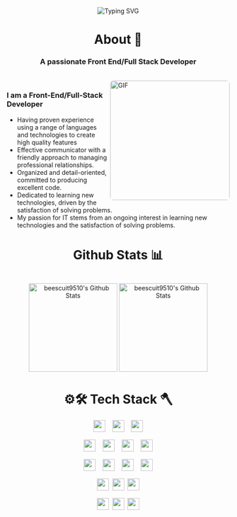 <div align="center">
 
![Typing SVG](https://readme-typing-svg.herokuapp.com?font=Architects+Daughter&size=45&height=80&width=700&center=true&vCenter=true&lines=Hey!+It's+Bee!+👋🐝🇰🇷🙀🍕🌈✨;I'm+a+Front+End+Developer;I'm+a+Full+Stack+Developer)

</div>

<div align="center">
 
# About 🐝
</div>

<h3 align="center">A passionate Front End/Full Stack Developer</h3>
<!-- <h4 align="center">with proven experience using a range of languages and technologies to create high quality features</h2> -->

<br>

<img align="right" margin-top="20px" height="270px" alt="GIF" style="border-radius:7px" src="https://cdn.dribbble.com/users/1059583/screenshots/4171367/coding-freak.gif" />

### I am a Front-End/Full-Stack Developer
- Having proven experience using a range of languages and technologies to create high quality features
- Effective communicator with a friendly approach to managing professional relationships.
- Organized and detail-oriented, committed to producing excellent code.
- Dedicated to learning new technologies, driven by the satisfaction of solving problems.
- My passion for IT stems from an ongoing interest in learning new technologies and the satisfaction of solving problems.



<div align="center">

# Github Stats 📊

<br>

<div>
<img height="200rem" alt="beescuit9510's Github Stats" src="https://github-readme-streak-stats.herokuapp.com/?user=beescuit9510"/>
<img height="200rem"alt="beescuit9510's Github Stats" src="https://github-readme-stats.vercel.app/api/top-langs?username=beescuit9510&langs_count=10&show_icons=true&locale=en&layout=donut"/>
</div>
<!-- <img alt="beescuit9510's Github Stats" src="https://github-readme-stats.vercel.app/api?username=beescuit9510&show_icons=true&count_private=true"/> -->

# ⚙️🛠️ Tech Stack 🪓


<p>
 <img height="27rem" src="https://img.shields.io/badge/JavaScript-F7DF1E?style=flat&logo=JavaScript&logoColor=black"/>
 &nbsp;&nbsp;
 <img height="27rem"  src="https://img.shields.io/badge/TypeScript-3178C6?style=flat&logo=TypeScript&logoColor=white"/>
 &nbsp;&nbsp;
 <img height="27rem"  src="https://img.shields.io/badge/Java-blue?style=flat&logo=Java&logoColor=white"/>
</p>

<p>
 <img height="27rem"  src="https://img.shields.io/badge/React-white?style=flat&logo=React&logoColor=61DAFB"/>
 &nbsp;&nbsp;
 <img height="27rem"  src="https://img.shields.io/badge/Redux-pink?style=flat&logo=Redux&logoColor=764ABC"/>
 &nbsp;&nbsp;
 <img height="27rem"  src="https://img.shields.io/badge/Recoil-white?style=flat&logo=Recoil&logoColor"/>
 &nbsp;&nbsp;
 <img height="27rem"  src="https://img.shields.io/badge/Next-white?style=flat&logo=nextdotjs&logoColor=black"/>
</p>
<p>
 <img height="27rem"  src="https://img.shields.io/badge/HTML5-E34F26?style=flat&logo=html5&logoColor=white"/>
 &nbsp;&nbsp;
 <img height="27rem"  src="https://img.shields.io/badge/CSS3-1572B6?style=flat&logo=css3&logoColor=white"/>
 &nbsp;&nbsp;
 <img height="27rem"  src="https://img.shields.io/badge/Scss-green?style=flat&logo=Sass&logoColor=CC6699"/>
 &nbsp;&nbsp;
 <img height="27rem"  src="https://img.shields.io/badge/TailwindCSS-white?style=flat&logo=Tailwind-CSS&logoColor"/>
</p>

<p><img height="27rem"  src="https://img.shields.io/badge/Node.js-white?style=flat&logo=Node.js&logoColor=339933"/>&nbsp;&nbsp;<img height="27rem"  src="https://img.shields.io/badge/SpringBoot-white?style=flat&logo=SpringBoot&logoColor"/>&nbsp;&nbsp;<img height="27rem"  src="https://img.shields.io/badge/MySQL-white?style=flat&logo=MySQL&logoColor=4479A1"/></p>

<p><img height="27rem"  src="https://img.shields.io/badge/Git-white?style=flat&logo=Git&logoColor=F05032"/>&nbsp;&nbsp;<img height="27rem"  src="https://img.shields.io/badge/Docker-white?style=flat&logo=Docker&logoColor"/>&nbsp;&nbsp;<img height="27rem"  src="https://img.shields.io/badge/AWS-white?style=flat&logo=amazonaws&logoColor=339933"/>
</p>

<!-- 
- **LANGUAGES** :

![JavaScript](https://img.shields.io/badge/JavaScript-F7DF1E?style=for-the-badge&logo=javascript&logoColor=black)
![TypeScript](https://shields.io/badge/TypeScript-3178C6?logo=TypeScript&logoColor=FFF&style=for-the-badge)


- **SKILLS** :

![React](https://img.shields.io/badge/React-61DAFB?style=for-the-badge&logo=React&logoColor=black)
![Node.js](https://img.shields.io/badge/Node.js-339933?style=for-the-badge&logo=Node.js&logoColor=white)
![MySQL](https://img.shields.io/badge/MySQL-4479A1?style=for-the-badge&logo=MySQL&logoColor=white)
![Docker](https://img.shields.io/badge/Docker-2496ED?style=for-the-badge&logo=Docker&logoColor=white)
--!>

<!-- ![C#](https://img.shields.io/badge/c%23-%23239120.svg?style=for-the-badge&logo=c-sharp&logoColor=white)
![JAVA](https://img.shields.io/badge/java-007396?style=for-the-badge&logo=java&logoColor=white)
![Spring Boot](https://img.shields.io/badge/SpringBoot-6DB33F?style=for-the-badge&logo=SpringBoot&logoColor=white)
![C](https://img.shields.io/badge/C%20-%232370ED.svg?style=for-the-badge&logo=c&logoColor=white)
![Python](https://img.shields.io/badge/python-3670A0?style=for-the-badge&logo=python&logoColor=white)
![HTML5](https://img.shields.io/badge/html5-%23E34F26.svg?style=for-the-badge&logo=html5&logoColor=white)
![CSS3](https://img.shields.io/badge/css3-%231572B6.svg?style=for-the-badge&logo=css3&logoColor=white)
![JavaScript](https://img.shields.io/badge/javascript-%23323330.svg?style=for-the-badge&logo=javascript&logoColor=white)
![Shell Script](https://img.shields.io/badge/Python-3776AB?style=flat-square&logo=Python&logoColor=white) -->

<!-- - **Platforms**: -->
<!-- 
![Linux](https://img.shields.io/badge/Linux-FCC624?style=for-the-badge&logo=linux&logoColor=black)
![Windows](https://img.shields.io/badge/Windows-0078D6?style=for-the-badge&logo=windows&logoColor=white)
![Raspberry Pi](https://img.shields.io/badge/-RaspberryPi-C51A4A?style=for-the-badge&logo=Raspberry-Pi)
![Arduino](https://img.shields.io/badge/-Arduino-00979D?style=for-the-badge&logo=Arduino&logoColor=white)
 -->

</div>
